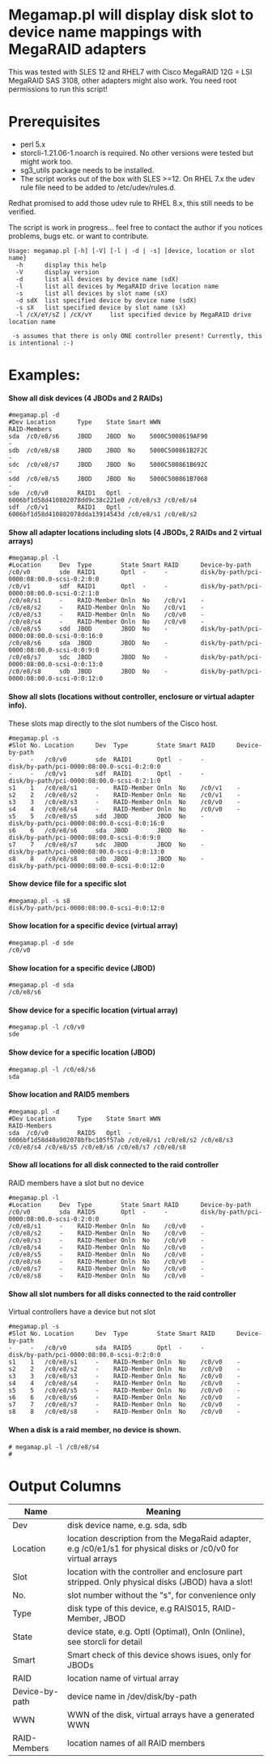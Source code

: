 # Megamap.pl will display disk slot to device name mappings with MegaRAID adapters

This was tested with SLES 12 and RHEL7 with Cisco MegaRAID 12G = LSI MegaRAID SAS 3108, other adapters might also work.
You need root permissions to run this script!

# Prerequisites
- perl 5.x
- storcli-1.21.06-1.noarch is required. No other versions were tested but might work too.
- sg3_utils package needs to be installed.
- The script works out of the box with SLES >=12. On RHEL 7.x the udev rule file need to be added to /etc/udev/rules.d.

Redhat promised to add those udev rule to RHEL 8.x, this still needs to be verified.

The script is work in progress... feel free to contact the author if you notices problems, bugs etc. or want to contribute.

```
Usage: megamap.pl [-h] [-V] [-l | -d | -s] [device, location or slot name}
  -h      display this help
  -V      display version
  -d      list all devices by device name (sdX)
  -l      list all devices by MegaRAID drive location name
  -s      list all devices by slot name (sX)
  -d sdX  list specified device by device name (sdX)
  -s sX   list specified device by slot name (sX)
  -l /cX/eY/sZ | /cX/vY     list specified device by MegaRAID drive location name

 -s assumes that there is only ONE controller present! Currently, this is intentional :-)
```
# Examples:

#### Show all disk devices (4 JBODs and 2 RAIDs)
```
#megamap.pl -d
#Dev Location      Type    State Smart WWN                              RAID-Members
sda  /c0/e8/s6     JBOD    JBOD  No    5000C5008619AF90                 -
sdb  /c0/e8/s8     JBOD    JBOD  No    5000C500861B2F2C                 -
sdc  /c0/e8/s7     JBOD    JBOD  No    5000C500861B692C                 -
sdd  /c0/e8/s5     JBOD    JBOD  No    5000C500861B7068                 -
sde  /c0/v0        RAID1   Optl  -     6006bf1d58d410802078dd9c38c221e0 /c0/e8/s3 /c0/e8/s4
sdf  /c0/v1        RAID1   Optl  -     6006bf1d58d410802078dda13914543d /c0/e8/s1 /c0/e8/s2
```

#### Show all adapter locations including slots (4 JBODs, 2 RAIDs and 2 virtual arrays)
```
#megamap.pl -l
#Location     Dev  Type        State Smart RAID      Device-by-path
/c0/v0        sde  RAID1       Optl  -     -         disk/by-path/pci-0000:08:00.0-scsi-0:2:0:0
/c0/v1        sdf  RAID1       Optl  -     -         disk/by-path/pci-0000:08:00.0-scsi-0:2:1:0
/c0/e8/s1     -    RAID-Member Onln  No    /c0/v1    -
/c0/e8/s2     -    RAID-Member Onln  No    /c0/v1    -
/c0/e8/s3     -    RAID-Member Onln  No    /c0/v0    -
/c0/e8/s4     -    RAID-Member Onln  No    /c0/v0    -
/c0/e8/s5     sdd  JBOD        JBOD  No    -         disk/by-path/pci-0000:08:00.0-scsi-0:0:16:0
/c0/e8/s6     sda  JBOD        JBOD  No    -         disk/by-path/pci-0000:08:00.0-scsi-0:0:9:0
/c0/e8/s7     sdc  JBOD        JBOD  No    -         disk/by-path/pci-0000:08:00.0-scsi-0:0:13:0
/c0/e8/s8     sdb  JBOD        JBOD  No    -         disk/by-path/pci-0000:08:00.0-scsi-0:0:12:0
```
#### Show all slots (locations without controller, enclosure or virtual adapter info).
These slots map directly to the slot numbers of the Cisco host.
```
#megamap.pl -s
#Slot No. Location      Dev  Type        State Smart RAID      Device-by-path
-     -   /c0/v0        sde  RAID1       Optl  -     -         disk/by-path/pci-0000:08:00.0-scsi-0:2:0:0
-     -   /c0/v1        sdf  RAID1       Optl  -     -         disk/by-path/pci-0000:08:00.0-scsi-0:2:1:0
s1    1   /c0/e8/s1     -    RAID-Member Onln  No    /c0/v1    -
s2    2   /c0/e8/s2     -    RAID-Member Onln  No    /c0/v1    -
s3    3   /c0/e8/s3     -    RAID-Member Onln  No    /c0/v0    -
s4    4   /c0/e8/s4     -    RAID-Member Onln  No    /c0/v0    -
s5    5   /c0/e8/s5     sdd  JBOD        JBOD  No    -         disk/by-path/pci-0000:08:00.0-scsi-0:0:16:0
s6    6   /c0/e8/s6     sda  JBOD        JBOD  No    -         disk/by-path/pci-0000:08:00.0-scsi-0:0:9:0
s7    7   /c0/e8/s7     sdc  JBOD        JBOD  No    -         disk/by-path/pci-0000:08:00.0-scsi-0:0:13:0
s8    8   /c0/e8/s8     sdb  JBOD        JBOD  No    -         disk/by-path/pci-0000:08:00.0-scsi-0:0:12:0
```
#### Show device file for a specific slot
```
#megamap.pl -s s8
disk/by-path/pci-0000:08:00.0-scsi-0:0:12:0
```
#### Show location for a specific device (virtual array)
```
#megamap.pl -d sde
/c0/v0
```
#### Show location for a specific device (JBOD)
```
#megamap.pl -d sda
/c0/e8/s6
```
#### Show device for a specific location (virtual array)
```
#megamap.pl -l /c0/v0
sde
```
#### Show device for a specific location (JBOD)
```
#megamap.pl -l /c0/e8/s6
sda
```
#### Show location and RAID5 members
```
#megamap.pl -d
#Dev Location      Type    State Smart WWN                              RAID-Members
sda  /c0/v0        RAID5   Optl  -     6006bf1d58d40a902078bfbc105f57ab /c0/e8/s1 /c0/e8/s2 /c0/e8/s3 /c0/e8/s4 /c0/e8/s5 /c0/e8/s6 /c0/e8/s7 /c0/e8/s8
```
#### Show all locations for all disk connected to the raid controller
RAID members have a slot but no device
```
#megamap.pl -l
#Location     Dev  Type        State Smart RAID      Device-by-path
/c0/v0        sda  RAID5       Optl  -     -         disk/by-path/pci-0000:08:00.0-scsi-0:2:0:0
/c0/e8/s1     -    RAID-Member Onln  No    /c0/v0    -
/c0/e8/s2     -    RAID-Member Onln  No    /c0/v0    -
/c0/e8/s3     -    RAID-Member Onln  No    /c0/v0    -
/c0/e8/s4     -    RAID-Member Onln  No    /c0/v0    -
/c0/e8/s5     -    RAID-Member Onln  No    /c0/v0    -
/c0/e8/s6     -    RAID-Member Onln  No    /c0/v0    -
/c0/e8/s7     -    RAID-Member Onln  No    /c0/v0    -
/c0/e8/s8     -    RAID-Member Onln  No    /c0/v0    -
```
#### Show all slot numbers for all disks connected to the raid controller
Virtual controllers have a device but not slot
```
#megamap.pl -s
#Slot No. Location      Dev  Type        State Smart RAID      Device-by-path
-     -   /c0/v0        sda  RAID5       Optl  -     -         disk/by-path/pci-0000:08:00.0-scsi-0:2:0:0
s1    1   /c0/e8/s1     -    RAID-Member Onln  No    /c0/v0    -
s2    2   /c0/e8/s2     -    RAID-Member Onln  No    /c0/v0    -
s3    3   /c0/e8/s3     -    RAID-Member Onln  No    /c0/v0    -
s4    4   /c0/e8/s4     -    RAID-Member Onln  No    /c0/v0    -
s5    5   /c0/e8/s5     -    RAID-Member Onln  No    /c0/v0    -
s6    6   /c0/e8/s6     -    RAID-Member Onln  No    /c0/v0    -
s7    7   /c0/e8/s7     -    RAID-Member Onln  No    /c0/v0    -
s8    8   /c0/e8/s8     -    RAID-Member Onln  No    /c0/v0    -
```
#### When a disk is a raid member, no device is shown.
```
# megamap.pl -l /c0/e8/s4
# 
```

# Output Columns
| Name | Meaning|
| ---      |  ------  |
| Dev | disk device name, e.g. sda, sdb|
| Location | location description from the MegaRaid adapter, e.g /c0/e1/s1 for physical disks or /c0/v0 for virtual arrays|
| Slot | location with the controller and enclosure part stripped. Only physical disks (JBOD) hava a slot!|
| No. | slot number without the "s", for convenience only|
| Type | disk type of this device, e.g RAIS015, RAID-Member, JBOD|
| State | device state, e.g. Optl (Optimal), Onln (Online), see storcli for detail|
| Smart | Smart check of this device shows isues, only for JBODs|
| RAID | location name of virtual array|
| Device-by-path | device name in /dev/disk/by-path|
| WWN | WWN of the disk, virtual arrays have a generated WWN|
| RAID-Members | location names of all RAID members|
